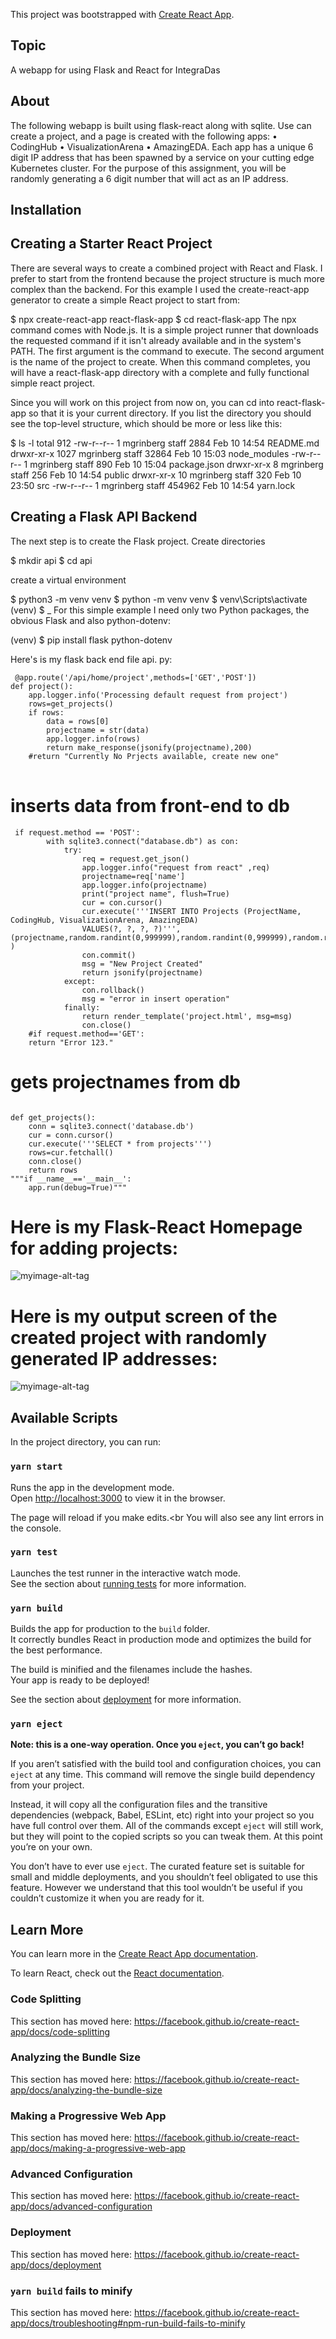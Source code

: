 This project was bootstrapped with [Create React App](https://github.com/facebook/create-react-app).

## Topic
A webapp for using Flask and React for IntegraDas 

## About 
The following webapp is built using flask-react along with sqlite. Use can create a project, and a page is created with the following apps: 
• CodingHub • VisualizationArena • AmazingEDA. Each app has a unique 6 digit IP address that has been spawned by a service on your cutting edge Kubernetes cluster. For the purpose of this assignment, you will be randomly generating a 6 digit number that will act as an IP address.  
 
## Installation

## Creating a Starter React Project
There are several ways to create a combined project with React and Flask. I prefer to start from the frontend because the project structure is much more complex than the backend. For this example I used the create-react-app generator to create a simple React project to start from:

$ npx create-react-app react-flask-app
$ cd react-flask-app
The npx command comes with Node.js. It is a simple project runner that downloads the requested command if it isn't already available and in the system's PATH. The first argument is the command to execute. The second argument is the name of the project to create. When this command completes, you will have a react-flask-app directory with a complete and fully functional simple react project.

Since you will work on this project from now on, you can cd into react-flask-app so that it is your current directory. If you list the directory you should see the top-level structure, which should be more or less like this:

$ ls -l
total 912
-rw-r--r--     1 mgrinberg  staff    2884 Feb 10 14:54 README.md
drwxr-xr-x  1027 mgrinberg  staff   32864 Feb 10 15:03 node_modules
-rw-r--r--     1 mgrinberg  staff     890 Feb 10 15:04 package.json
drwxr-xr-x     8 mgrinberg  staff     256 Feb 10 14:54 public
drwxr-xr-x    10 mgrinberg  staff     320 Feb 10 23:50 src
-rw-r--r--     1 mgrinberg  staff  454962 Feb 10 14:54 yarn.lock

## Creating a Flask API Backend
The next step is to create the Flask project. Create directories

$ mkdir api
$ cd api

create a virtual environment

$ python3 -m venv venv
$ python -m venv venv
$ venv\Scripts\activate
(venv) $ _
For this simple example I need only two Python packages, the obvious Flask and also python-dotenv:

(venv) $ pip install flask python-dotenv

Here's is my flask back end file api. py:
<pre><code> @app.route('/api/home/project',methods=['GET','POST'])
def project():
    app.logger.info('Processing default request from project')
    rows=get_projects()
    if rows:
        data = rows[0]
        projectname = str(data)
        app.logger.info(rows)
        return make_response(jsonify(projectname),200)
    #return "Currently No Prjects available, create new one"
   </code> </pre>
# inserts data from front-end to db    
   <pre><code> if request.method == 'POST':
        with sqlite3.connect("database.db") as con:
            try:
                req = request.get_json()
                app.logger.info("request from react" ,req)
                projectname=req['name']
                app.logger.info(projectname)
                print("project name", flush=True)
                cur = con.cursor()
                cur.execute('''INSERT INTO Projects (ProjectName, CodingHub, VisualizationArena, AmazingEDA)
                VALUES(?, ?, ?, ?)''',(projectname,random.randint(0,999999),random.randint(0,999999),random.randint(0,999999)) )
                con.commit()
                msg = "New Project Created"
                return jsonify(projectname)
            except:
                con.rollback()
                msg = "error in insert operation"
            finally:
                return render_template('project.html', msg=msg)
                con.close()
    #if request.method=='GET':  
    return "Error 123."		</code></pre>
# gets projectnames from db
<pre><code>
def get_projects():
    conn = sqlite3.connect('database.db')
    cur = conn.cursor()
    cur.execute('''SELECT * from projects''')
    rows=cur.fetchall()
    conn.close()
    return rows
"""if __name__=='__main__':
    app.run(debug=True)""" </code></pre>
# Here is my Flask-React Homepage for adding projects:

![myimage-alt-tag](https://github.com/azhaank/IntegraDasTest/blob/firstbranch/src/frontend.PNG)
# Here is my output screen of the created project with randomly generated IP addresses:
![myimage-alt-tag](https://github.com/azhaank/IntegraDasTest/blob/firstbranch/src/output.PNG)





## Available Scripts

In the project directory, you can run:

### `yarn start`

Runs the app in the development mode.<br />
Open [http://localhost:3000](http://localhost:3000) to view it in the browser.

The page will reload if you make edits.<br 
You will also see any lint errors in the console.

### `yarn test`

Launches the test runner in the interactive watch mode.<br />
See the section about [running tests](https://facebook.github.io/create-react-app/docs/running-tests) for more information.

### `yarn build`

Builds the app for production to the `build` folder.<br />
It correctly bundles React in production mode and optimizes the build for the best performance.

The build is minified and the filenames include the hashes.<br />
Your app is ready to be deployed!

See the section about [deployment](https://facebook.github.io/create-react-app/docs/deployment) for more information.

### `yarn eject`

**Note: this is a one-way operation. Once you `eject`, you can’t go back!**

If you aren’t satisfied with the build tool and configuration choices, you can `eject` at any time. This command will remove the single build dependency from your project.

Instead, it will copy all the configuration files and the transitive dependencies (webpack, Babel, ESLint, etc) right into your project so you have full control over them. All of the commands except `eject` will still work, but they will point to the copied scripts so you can tweak them. At this point you’re on your own.

You don’t have to ever use `eject`. The curated feature set is suitable for small and middle deployments, and you shouldn’t feel obligated to use this feature. However we understand that this tool wouldn’t be useful if you couldn’t customize it when you are ready for it.

## Learn More

You can learn more in the [Create React App documentation](https://facebook.github.io/create-react-app/docs/getting-started).

To learn React, check out the [React documentation](https://reactjs.org/).

### Code Splitting

This section has moved here: https://facebook.github.io/create-react-app/docs/code-splitting

### Analyzing the Bundle Size

This section has moved here: https://facebook.github.io/create-react-app/docs/analyzing-the-bundle-size

### Making a Progressive Web App

This section has moved here: https://facebook.github.io/create-react-app/docs/making-a-progressive-web-app

### Advanced Configuration

This section has moved here: https://facebook.github.io/create-react-app/docs/advanced-configuration

### Deployment

This section has moved here: https://facebook.github.io/create-react-app/docs/deployment

### `yarn build` fails to minify

This section has moved here: https://facebook.github.io/create-react-app/docs/troubleshooting#npm-run-build-fails-to-minify
